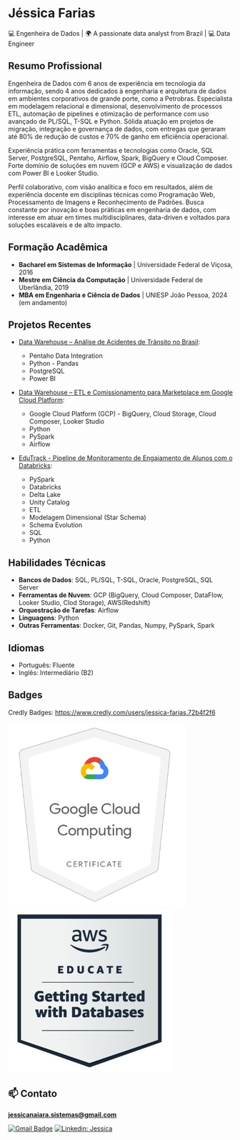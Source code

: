 <h1> Jéssica Farias</h1>

 <p>💻 Engenheira de Dados | 🌍 A passionate data analyst from Brazil | 💻 Data Engineer </p>

## Resumo Profissional

Engenheira de Dados com 6 anos de experiência em tecnologia da informação, sendo 4 anos dedicados à engenharia e arquitetura de dados em ambientes corporativos de grande porte, como a 
Petrobras. Especialista em modelagem relacional e dimensional, desenvolvimento de processos ETL, automação de pipelines e otimização de performance com uso avançado de PL/SQL, T-SQL e Python. 
Sólida atuação em projetos de migração, integração e governança de dados, com entregas que geraram até 80% de redução de custos e 70% de ganho em eficiência operacional. 

Experiência prática com ferramentas e tecnologias como Oracle, SQL Server, PostgreSQL, Pentaho, Airflow, Spark, BigQuery e Cloud Composer. Forte domínio de soluções em nuvem (GCP e AWS) e visualização de dados com Power BI e Looker Studio. 

Perfil colaborativo, com visão analítica e foco em resultados, além de experiência docente em disciplinas técnicas como Programação Web, Processamento de Imagens e Reconhecimento de Padrões. Busca constante por inovação e boas práticas em engenharia de dados, com interesse em atuar em times multidisciplinares, data-driven e voltados para soluções escaláveis e de alto impacto.

## Formação Acadêmica

- **Bacharel em Sistemas de Informação** | Universidade Federal de Viçosa, 2016
- **Mestre em Ciência da Computação** | Universidade Federal de Uberlândia, 2019
- **MBA em Engenharia e Ciência de Dados** | UNIESP João Pessoa, 2024 (em andamento)

## Projetos Recentes
-  [Data Warehouse – Análise de Acidentes de Trânsito no Brasil](https://github.com/jessdivaloper/analise_dados_UNIESP_MBA):
   - Pentaho Data Integration
   - Python - Pandas
   - PostgreSQL
   - Power BI
-  [Data Warehouse – ETL e Comissionamento para Marketplace em Google Cloud Platform](https://github.com/jessdivaloper/marketplace-data-analysis):
   - Google Cloud Platform (GCP) - BigQuery, Cloud Storage, Cloud Composer, Looker Studio
   - Python
   - PySpark
   - Airflow
 
 -  [EduTrack - Pipeline de Monitoramento de Engajamento de Alunos com o Databricks](https://github.com/jessdivaloper/edutrack):
    - PySpark
    - Databricks
    - Delta Lake
    - Unity Catalog
    - ETL
    - Modelagem Dimensional (Star Schema)
    - Schema Evolution
    - SQL 
    - Python

## Habilidades Técnicas

- **Bancos de Dados**: SQL, PL/SQL, T-SQL, Oracle, PostgreSQL, SQL Server
- **Ferramentas de Nuvem**: GCP (BigQuery, Cloud Composer, DataFlow, Looker Studio, Clod Storage), AWS(Redshift)
- **Orquestração de Tarefas**: Airflow
- **Linguagens**: Python
- **Outras Ferramentas**: Docker, Git, Pandas, Numpy, PySpark, Spark

## Idiomas

- Português: Fluente
- Inglês: Intermediário (B2)

## Badges
Credly Badges:  https://www.credly.com/users/jessica-farias.72b4f2f6

[![Google Cloud Computing Foundations Certificate](1.jpg)]([URL_DO_LINK](https://www.credly.com/users/jessica-farias.72b4f2f6))
[![AWS Educate Getting Started with Databases](2.jpg)]([URL_DO_LINK](https://www.credly.com/users/jessica-farias.72b4f2f6))


## 📫 Contato
**jessicanaiara.sistemas@gmail.com**

[![Gmail Badge](https://img.shields.io/badge/-jessicanaiara.sistemas@gmail.com-FF0000?style=flat-square&logo=Gmail&logoColor=white&link=mailto:jessicanaiara.sistemas@gmail.com)](mailto:{jessicanaiara.sistemas@gmail.com})
[![Linkedin: Jessica](https://img.shields.io/badge/-jessdivaloper-blue?style=flat-square&logo=Linkedin&logoColor=white&link=https://www.linkedin.com/in/jessica-naiara-farias/)](https://www.linkedin.com/in/jessica-naiara-farias/)
<br><br>
